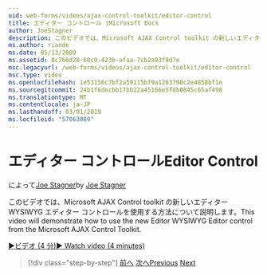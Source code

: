 ```yaml
---
uid: web-forms/videos/ajax-control-toolkit/editor-control
title: エディター コントロール |Microsoft Docs
author: JoeStagner
description: このビデオでは、Microsoft AJAX Control toolkit の新しいエディター WYSIWYG エディター コントロールを使用する方法について説明します。
ms.author: riande
ms.date: 05/13/2009
ms.assetid: 8c766d28-60c0-423b-afaa-7cb2a93f8d7e
msc.legacyurl: /web-forms/videos/ajax-control-toolkit/editor-control
msc.type: video
ms.openlocfilehash: 1e53156c7bf2a59115bf9a1263790c2e4858bf1e
ms.sourcegitcommit: 24b1f6decbb17bb22a45166e5fdb0845c65af498
ms.translationtype: MT
ms.contentlocale: ja-JP
ms.lasthandoff: 03/01/2019
ms.locfileid: "57063089"
---
```

<a name="editor-control"></a><span data-ttu-id="69cdf-103">エディター コントロール</span><span class="sxs-lookup"><span data-stu-id="69cdf-103">Editor Control</span></span>
====================
<span data-ttu-id="69cdf-104">によって[Joe Stagner](https://github.com/JoeStagner)</span><span class="sxs-lookup"><span data-stu-id="69cdf-104">by [Joe Stagner](https://github.com/JoeStagner)</span></span>

<span data-ttu-id="69cdf-105">このビデオでは、Microsoft AJAX Control toolkit の新しいエディター WYSIWYG エディター コントロールを使用する方法について説明します。</span><span class="sxs-lookup"><span data-stu-id="69cdf-105">This video will demonstrate how to use the new Editor WYSIWYG Editor control from the Microsoft AJAX Control Toolkit.</span></span>

[<span data-ttu-id="69cdf-106">&#9654;ビデオ (4 分)</span><span class="sxs-lookup"><span data-stu-id="69cdf-106">&#9654; Watch video (4 minutes)</span></span>](https://channel9.msdn.com/Blogs/ASP-NET-Site-Videos/editor-control)

> [!div class="step-by-step"]
> <span data-ttu-id="69cdf-107">[前へ](combo-box.md)
> [次へ](editor-control-custom.md)</span><span class="sxs-lookup"><span data-stu-id="69cdf-107">[Previous](combo-box.md)
[Next](editor-control-custom.md)</span></span>
